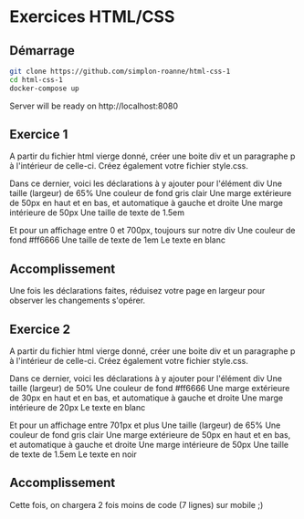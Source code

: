 # Exercices HTML/CSS

## Démarrage

```bash
git clone https://github.com/simplon-roanne/html-css-1
cd html-css-1
docker-compose up
```
Server will be ready on http://localhost:8080

## Exercice 1
A partir du fichier html vierge donné, créer une boite div et un paragraphe p à l'intérieur de celle-ci. 
Créez également votre fichier style.css.

Dans ce dernier, voici les déclarations à y ajouter pour l'élément div
Une taille (largeur) de 65%
Une couleur de fond gris clair
Une marge extérieure de 50px en haut et en bas, et automatique à gauche et droite
Une marge intérieure de 50px
Une taille de texte de 1.5em

Et pour un affichage entre 0 et 700px, toujours sur notre div
Une couleur de fond #ff6666
Une taille de texte de 1em
Le texte en blanc

## Accomplissement
Une fois les déclarations faites, réduisez votre page en largeur pour observer les changements s'opérer.

## Exercice 2
A partir du fichier html vierge donné, créer une boite div et un paragraphe p à l'intérieur de celle-ci. 
Créez également votre fichier style.css.
  
Dans ce dernier, voici les déclarations à y ajouter pour l'élément div
Une taille (largeur) de 50%
Une couleur de fond #ff6666
Une marge extérieure de 30px en haut et en bas, et automatique à gauche et droite
Une marge intérieure de 20px
Le texte en blanc
  
Et pour un affichage entre 701px et plus
Une taille (largeur) de 65%
Une couleur de fond gris clair
Une marge extérieure de 50px en haut et en bas, et automatique à gauche et droite
Une marge intérieure de 50px
Une taille de texte de 1.5em
Le texte en noir
  
## Accomplissement
Cette fois, on chargera 2 fois moins de code (7 lignes) sur mobile ;)
